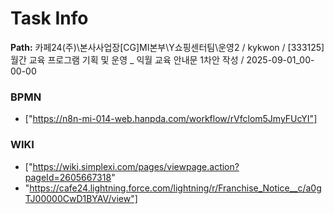# Task Info

**Path:** 카페24(주)\본사사업장\[CG]MI본부\Y쇼핑센터팀\운영2 / kykwon / [333125] 월간 교육 프로그램 기획 및 운영 _ 익월 교육 안내문 1차안 작성 / 2025-09-01_00-00-00

### BPMN
- ["https://n8n-mi-014-web.hanpda.com/workflow/rVfclom5JmyFUcYI"]

### WIKI
- ["https://wiki.simplexi.com/pages/viewpage.action?pageId=2605667318"
- "https://cafe24.lightning.force.com/lightning/r/Franchise_Notice__c/a0gTJ00000CwD1BYAV/view"]

